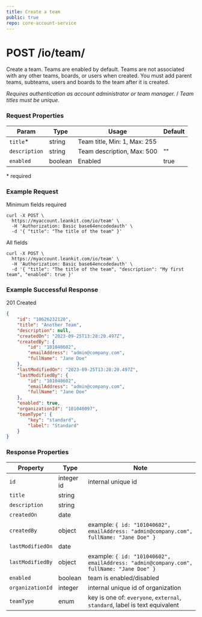 ```yaml
---
title: Create a team
public: true
repo: core-account-service
---
```

# POST /io/team/
Create a team. Teams are enabled by default. Teams are not associated with any other teams, boards, or users when created. You must add parent teams, subteams, users and boards to the team after it is created.

_Requires authentication as account administrator or team manager._ /
_Team titles must be unique._

### Request Properties
|Param|Type|Usage|Default|
|---|---|---|----|
|`title`*|string|Team title, Min: 1, Max: 255||
|`description`|string|Team description, Max: 500|""|
|`enabled`|boolean|Enabled|true|

\* required

### Example Request
Minimum fields required
```
curl -X POST \
  https://myaccount.leankit.com/io/team' \
  -H 'Authorization: Basic base64encodedauth' \
  -d '{ "title": "The title of the team" }'
```

All fields
```
curl -X POST \
  https://myaccount.leankit.com/io/team' \
  -H 'Authorization: Basic base64encodedauth' \
  -d '{ "title": "The title of the team", "description": "My first team", "enabled": true }'
```

### Example Successful Response

201 Created
```json
{
    "id": "10626232120",
    "title": "Another Team",
    "description": null,
    "createdOn": "2023-09-25T13:28:20.497Z",
    "createdBy": {
        "id": "101040602",
        "emailAddress": "admin@company.com",
        "fullName": "Jane Doe"
    },
    "lastModifiedOn": "2023-09-25T13:28:20.497Z",
    "lastModifiedBy": {
        "id": "101040602",
        "emailAddress": "admin@company.com",
        "fullName": "Jane Doe"
    },
    "enabled": true,
    "organizationId": "101040097",
    "teamType": {
        "key": "standard",
        "label": "Standard"
    }
}
```

### Response Properties
|Property|Type|Note|
|--------|----|----|
|`id`|integer id|internal unique id|
|`title`|string||
|`description`|string||
|`createdOn`|date||
|`createdBy`|object|example: `{ id: "101040602", emailAddress: "admin@company.com", fullName: "Jane Doe" }`|
|`lastModifiedOn`|date||
|`lastModifiedBy`|object|example: `{ id: "101040602", emailAddress: "admin@company.com", fullName: "Jane Doe" }`|
|`enabled`|boolean|team is enabled/disabled|
|`organizationId`|integer|internal unique id of organization|
|`teamType`|enum|key is one of: `everyone`, `external`, `standard`, label is text equivalent|




